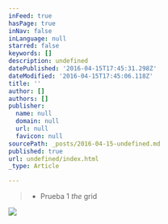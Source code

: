 ```yaml
---
inFeed: true
hasPage: true
inNav: false
inLanguage: null
starred: false
keywords: []
description: undefined
datePublished: '2016-04-15T17:45:31.298Z'
dateModified: '2016-04-15T17:45:06.118Z'
title: ''
author: []
authors: []
publisher:
  name: null
  domain: null
  url: null
  favicon: null
sourcePath: _posts/2016-04-15-undefined.md
published: true
url: undefined/index.html
_type: Article

---
```

> * Prueba 1 _the_ grid

![](https://the-grid-user-content.s3-us-west-2.amazonaws.com/fbfaed28-bd30-4ef8-931b-2380e859bb33.jpg)